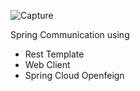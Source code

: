 ![Capture](https://github.com/user-attachments/assets/0f89aa19-54d9-491d-a2ea-26211310c106)


Spring Communication using 
* Rest Template
* Web Client
* Spring Cloud Openfeign
